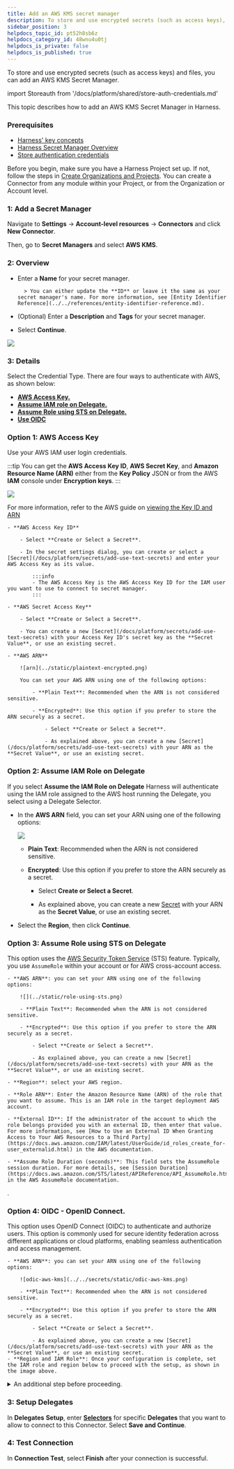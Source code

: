 ```yaml
---
title: Add an AWS KMS secret manager
description: To store and use encrypted secrets (such as access keys), you can add an AWS KMS Secrets Manager.
sidebar_position: 3
helpdocs_topic_id: pt52h8sb6z
helpdocs_category_id: 48wnu4u0tj
helpdocs_is_private: false
helpdocs_is_published: true
---
```


To store and use encrypted secrets (such as access keys) and files, you can add an AWS KMS Secret Manager.

import Storeauth from '/docs/platform/shared/store-auth-credentials.md'

<Storeauth />

This topic describes how to add an AWS KMS Secret Manager in Harness.

### Prerequisites

* [Harness' key concepts](/docs/platform/get-started/key-concepts.md)
* [Harness Secret Manager Overview](/docs/platform/secrets/secrets-management/harness-secret-manager-overview)
* [Store authentication credentials](/docs/platform/secrets/secrets-management/store-authentication-credentials)

Before you begin, make sure you have a Harness Project set up. If not, follow the steps in [Create Organizations and Projects](../../organizations-and-projects/create-an-organization.md). You can create a Connector from any module within your Project, or from the Organization or Account level.

### 1: Add a Secret Manager

Navigate to **Settings** → **Account-level resources** → **Connectors** and click **New Connector**.

Then, go to **Secret Managers** and select **AWS KMS**. 

### 2: Overview

- Enter a **Name** for your secret manager.

        > You can either update the **ID** or leave it the same as your secret manager's name. For more information, see [Entity Identifier Reference](../../references/entity-identifier-reference.md).

- (Optional) Enter a **Description** and **Tags** for your secret manager.

- Select **Continue**.

![](../../secrets/static/add-an-aws-kms-secrets-manager-53.png)

### 3: Details

Select the Credential Type. There are four ways to authenticate with AWS, as shown below:

- [**AWS Access Key.**](#option-1-aws-access-key)
- [**Assume IAM role on Delegate.**](#option-2-assume-iam-role-on-delegate)
- [**Assume Role using STS on Delegate.**](#option-3-assume-role-using-sts-on-delegate)
- [**Use OIDC**](#option-4-oidc---openid-connect)

### Option 1: AWS Access Key

Use your AWS IAM user login credentials.

:::tip 
You can get the **AWS Access Key ID**, **AWS Secret Key**, and **Amazon Resource Name (ARN)** either from the **Key Policy** JSON or from the AWS **IAM** console under **Encryption keys**.
:::

![](../../secrets/static/add-an-aws-kms-secrets-manager-54.png)

For more information, refer to the AWS guide on [viewing the Key ID and ARN](https://docs.aws.amazon.com/kms/latest/developerguide/viewing-keys.html#find-cmk-id-arn)

    - **AWS Access Key ID**

        - Select **Create or Select a Secret**.

        - In the secret settings dialog, you can create or select a [Secret](/docs/platform/secrets/add-use-text-secrets) and enter your AWS Access Key as its value.

            :::info
            - The AWS Access Key is the AWS Access Key ID for the IAM user you want to use to connect to secret manager.
            :::

    - **AWS Secret Access Key**

        - Select **Create or Select a Secret**.

        - You can create a new [Secret](/docs/platform/secrets/add-use-text-secrets) with your Access Key ID's secret key as the **Secret Value**, or use an existing secret.

    - **AWS ARN**

        ![arn](../static/plaintext-encrypted.png)

        You can set your AWS ARN using one of the following options:

            - **Plain Text**: Recommended when the ARN is not considered sensitive.

            - **Encrypted**: Use this option if you prefer to store the ARN securely as a secret.
                
                - Select **Create or Select a Secret**.

                - As explained above, you can create a new [Secret](/docs/platform/secrets/add-use-text-secrets) with your ARN as the **Secret Value**, or use an existing secret.

### Option 2: Assume IAM Role on Delegate

If you select **Assume the IAM Role on Delegate** Harness will authenticate using the IAM role assigned to the AWS host running the Delegate, you select using a Delegate Selector.

- In the **AWS ARN** field, you can set your ARN using one of the following options:

    ![](../static/iam-role-del.png)

    - **Plain Text**: Recommended when the ARN is not considered sensitive.

    - **Encrypted**: Use this option if you prefer to store the ARN securely as a secret.
                
        - Select **Create or Select a Secret**.

        - As explained above, you can create a new [Secret](/docs/platform/secrets/add-use-text-secrets) with your ARN as the **Secret Value**, or use an existing secret.

- Select the **Region**, then click **Continue**.

### Option 3: Assume Role using STS on Delegate

This option uses the [AWS Security Token Service](https://docs.aws.amazon.com/IAM/latest/UserGuide/id_credentials_temp.html) (STS) feature. Typically, you use `AssumeRole` within your account or for AWS cross-account access.

    - **AWS ARN**: you can set your ARN using one of the following options:

        ![](../static/role-using-sts.png)

        - **Plain Text**: Recommended when the ARN is not considered sensitive. 

        - **Encrypted**: Use this option if you prefer to store the ARN securely as a secret.
                
            - Select **Create or Select a Secret**.

            - As explained above, you can create a new [Secret](/docs/platform/secrets/add-use-text-secrets) with your ARN as the **Secret Value**, or use an existing secret.

    - **Region**: select your AWS region.

    - **Role ARN**: Enter the Amazon Resource Name (ARN) of the role that you want to assume. This is an IAM role in the target deployment AWS account.

    - **External ID**: If the administrator of the account to which the role belongs provided you with an external ID, then enter that value. For more information, see [How to Use an External ID When Granting Access to Your AWS Resources to a Third Party](https://docs.aws.amazon.com/IAM/latest/UserGuide/id_roles_create_for-user_externalid.html) in the AWS documentation.

    - **Assume Role Duration (seconds)**: This field sets the AssumeRole session duration. For more details, see [Session Duration](https://docs.aws.amazon.com/STS/latest/APIReference/API_AssumeRole.html) in the AWS AssumeRole documentation.
.

### Option 4: OIDC - OpenID Connect.

 This option uses OpenID Connect (OIDC) to authenticate and authorize users. This option is commonly used for secure identity federation across different applications or cloud platforms, enabling seamless authentication and access management.

    - **AWS ARN**: you can set your ARN using one of the following options:

        ![odic-aws-kms](../../secrets/static/odic-aws-kms.png)

        - **Plain Text**: Recommended when the ARN is not considered sensitive. 

        - **Encrypted**: Use this option if you prefer to store the ARN securely as a secret.
                
            - Select **Create or Select a Secret**.

            - As explained above, you can create a new [Secret](/docs/platform/secrets/add-use-text-secrets) with your ARN as the **Secret Value**, or use an existing secret.
    - **Region and IAM Role**: Once your configuration is complete, set the IAM role and region below to proceed with the setup, as shown in the image above.

<details>
    <summary>An additional step before proceeding.</summary>

    #### Connectivity mode 

    This additional step allows you to select the connectivity mode.

    Once you have selected OIDC, you will be able to select **connectivity mode**, based on the requirement you can select the provider that can be either connect through a **delegate** or through **Harness platform**. 
        
![connectivity-mode](../../secrets/static/oidc-connectivity-mode.png)          
</details>

### 3: Setup Delegates

In **Delegates** **Setup**, enter [**Selectors**](../../delegates/manage-delegates/select-delegates-with-selectors.md#option-select-a-delegate-for-a-connector-using-tags) for specific **Delegates** that you want to allow to connect to this Connector. Select **Save and Continue**.

### 4: Test Connection

In **Connection** **Test**, select **Finish** after your connection is successful.
